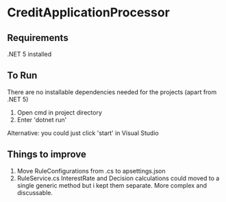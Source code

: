 # CreditApplicationProcessor

## Requirements

.NET 5 installed

## To Run

There are no installable dependencies needed for the projects (apart from .NET 5) 

1. Open cmd in project directory
2. Enter 'dotnet run'

Alternative: you could just click 'start' in Visual Studio

## Things to improve

1. Move RuleConfigurations from .cs to apsettings.json
2. RuleService.cs InterestRate and Decision calculations could moved to a single generic method but i kept them separate. More complex and discussable.
 
